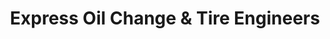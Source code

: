 ---
title: "Express Oil Change & Tire Engineers"
url: /columbus/express-oil-change-und-tire-engineers/
shop: Reifen
---